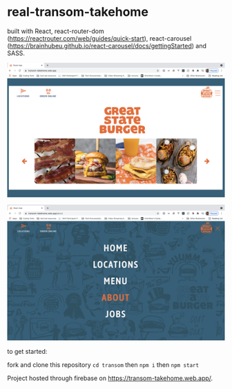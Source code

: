 # real-transom-takehome
built with React, react-router-dom (https://reactrouter.com/web/guides/quick-start), react-carousel (https://brainhubeu.github.io/react-carousel/docs/gettingStarted) and SASS.



![Homescreen](homescreen.png "Homepage")

![Menu](menu.png "menu")

to get started:

fork and clone this repository
`cd transom`
then 
`npm i`
 then
 `npm start`

Project hosted through firebase on https://transom-takehome.web.app/.


